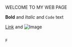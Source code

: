WELCOME TO MY WEB PAGE



**Bold** and _Italic_ and `Code` text

[Link](url) and ![Image](src)
```

F
